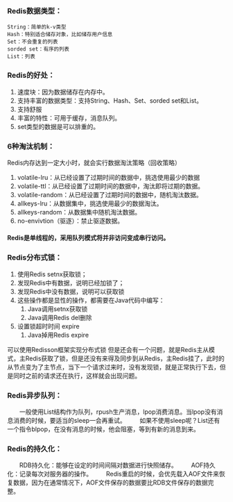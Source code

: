 ### Redis数据类型：
    String：简单的k-v类型
    Hash：特别适合储存对象，比如储存用户信息
    Set：不会重复的列表
    sorded set：有序的列表
    List：列表
### Redis的好处：  
1. 速度块：因为数据储存在内存中。
2. 支持丰富的数据类型：支持String、Hash、Set、sorded set和List。
3. 支持舒服
4. 丰富的特性：可用于缓存，消息队列。
5. set类型的数据是可以排重的。
### 6种淘汰机制：
Redis内存达到一定大小时，就会实行数据淘汰策略（回收策略）
1. volatile-lru：从已经设置了过期时间的数据中，挑选使用最少的数据
2. volatile-ttl：从已经设置了过期时间的数据中，淘汰即将过期的数据。
3. volatile-random：从已经设置了过期时间的数据中，随机淘汰数据。
4. allkeys-lru：从数据集中，挑选使用最少的数据淘汰。
5. allkeys-random：从数据集中随机淘汰数据。
6. no-envivtion（驱逐）：禁止驱逐数据。


#### Redis是单线程的，采用队列模式将并非访问变成串行访问。


### Redis分布式锁：
1. 使用Redis  setnx获取锁；
2. 发现Redis中有数据，说明已经加锁了；
3. 发现Redis中没有数据，说明可以获取锁
4. 这些操作都是显性的操作，都需要在Java代码中编写：
    1. Java调用setnx获取锁
    2. Java调用Redis del删除
5. 设置锁超时时间 expire
    1. Java掉用Redis  expire

可以使用Redisson框架实现分布式锁
但是还会有一个问题，就是Redis主从模式，主Redis获取了锁，但是还没有来得及同步到从Redis，主Redis挂了，此时的从节点变为了主节点，当下一个请求过来时，没有发现锁，就是正常执行下去，但是同时之前的请求还在执行，这样就会出现问题。



### Redis异步队列：
&emsp;&emsp;一般使用List结构作为队列，rpush生产消息，lpop消费消息。当lpop没有消息消费的时候，要适当的sleep一会再重试。
&emsp;&emsp;如果不使用sleep呢？List还有一个指令blpop，在没有消息的时候，他会阻塞，等到有新的消息到来。

### Redis的持久化：
&emsp;&emsp;RDB持久化：能够在设定的时间间隔对数据进行快照储存。
&emsp;&emsp;AOF持久化：记录每次对服务器的操作。
&emsp;&emsp;Redis重启的时候，会优先载入AOF文件来恢复数据，因为在通常情况下，AOF文件保存的数据要比RDB文件保存的数据完整。